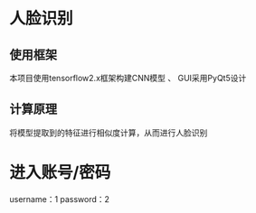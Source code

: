 # 人脸识别  
## 使用框架
本项目使用tensorflow2.x框架构建CNN模型  、
GUI采用PyQt5设计  
## 计算原理  
将模型提取到的特征进行相似度计算，从而进行人脸识别  

# 进入账号/密码
username：1
password：2